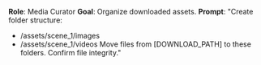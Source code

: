 **Role**: Media Curator
**Goal**: Organize downloaded assets.
**Prompt**:
"Create folder structure:
- /assets/scene_1/images
- /assets/scene_1/videos
Move files from [DOWNLOAD_PATH] to these folders. Confirm file integrity."